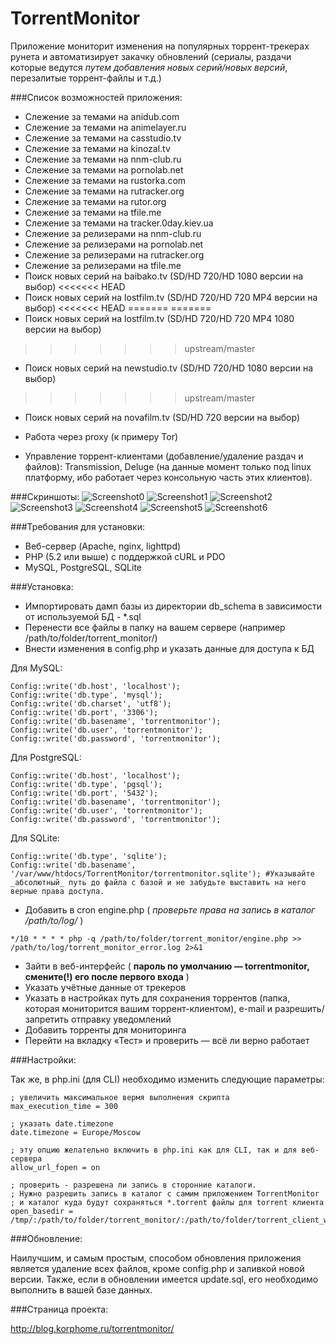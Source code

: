 # TorrentMonitor
Приложение мониторит изменения на популярных торрент-трекерах рунета и автоматизирует закачку обновлений (сериалы, раздачи которые ведутся *путем добавления новых серий/новых версий*, перезалитые торрент-файлы и т.д.)

###Список возможностей приложения:

* Слежение за темами на anidub.com
* Слежение за темами на animelayer.ru
* Слежение за темами на casstudio.tv
* Слежение за темами на kinozal.tv
* Слежение за темами на nnm-club.ru
* Слежение за темами на pornolab.net
* Слежение за темами на rustorka.com
* Слежение за темами на rutracker.org
* Слежение за темами на rutor.org
* Слежение за темами на tfile.me
* Слежение за темами на tracker.0day.kiev.ua
* Слежение за релизерами на nnm-club.ru
* Слежение за релизерами на pornolab.net
* Слежение за релизерами на rutracker.org
* Слежение за релизерами на tfile.me
* Поиск новых серий на baibako.tv (SD/HD 720/HD 1080 версии на выбор)
<<<<<<< HEAD
* Поиск новых серий на lostfilm.tv (SD/HD 720/HD 720 MP4 версии на выбор)
<<<<<<< HEAD
=======
=======
* Поиск новых серий на lostfilm.tv (SD/HD 720/HD 720 MP4 1080 версии на выбор)
>>>>>>> upstream/master
* Поиск новых серий на newstudio.tv (SD/HD 720/HD 1080 версии на выбор)
>>>>>>> upstream/master
* Поиск новых серий на novafilm.tv (SD/HD 720 версии на выбор)

* Работа через proxy (к примеру Tor)

* Управление торрент-клиентами (добавление/удаление раздач и файлов): Transmission, Deluge (на данные момент только под linux платформу, ибо работает через консольную часть этих клиентов).

###Скриншоты:
 ![Screenshot0](http://blog.korphome.ru/wp-content/uploads/2011/02/Мониторинг-torrent-трекеров-2014-01-27-14-53-42.jpg "Screenshot0")
 ![Screenshot1](http://blog.korphome.ru/wp-content/uploads/2011/02/Мониторинг-torrent-трекеров-2014-01-27-14-54-16.jpg "Screenshot1")
 ![Screenshot2](http://blog.korphome.ru/wp-content/uploads/2011/02/Мониторинг-torrent-трекеров-2014-01-27-14-54-38.jpg "Screenshot2")
 ![Screenshot3](http://blog.korphome.ru/wp-content/uploads/2011/02/Мониторинг-torrent-трекеров-2014-01-27-14-54-52.jpg "Screenshot3")
 ![Screenshot4](http://blog.korphome.ru/wp-content/uploads/2011/02/Мониторинг-torrent-трекеров-2014-01-27-14-55-28.jpg "Screenshot4")
 ![Screenshot5](http://blog.korphome.ru/wp-content/uploads/2011/02/Мониторинг-torrent-трекеров-2014-01-27-14-55-41.jpg "Screenshot5")
 ![Screenshot6](http://blog.korphome.ru/wp-content/uploads/2011/02/Мониторинг-torrent-трекеров-2014-01-27-14-56-36.jpg "Screenshot6")

###Требования для установки:

* Веб-сервер (Apache, nginx, lighttpd)
* PHP (5.2 или выше) с поддержкой cURL и PDO
* MySQL, PostgreSQL, SQLite

###Установка:

* Импортировать дамп базы из директории db_schema в зависимости от используемой БД - *.sql
* Перенести все файлы в папку на вашем сервере (например /path/to/folder/torrent_monitor/)
* Внести изменения в config.php и указать данные для доступа к БД

Для MySQL:
```
Config::write('db.host', 'localhost');
Config::write('db.type', 'mysql');
Config::write('db.charset', 'utf8');
Config::write('db.port', '3306');
Config::write('db.basename', 'torrentmonitor');
Config::write('db.user', 'torrentmonitor');
Config::write('db.password', 'torrentmonitor');
```
Для PostgreSQL:
```
Config::write('db.host', 'localhost');
Config::write('db.type', 'pgsql');
Config::write('db.port', '5432');
Config::write('db.basename', 'torrentmonitor');
Config::write('db.user', 'torrentmonitor');
Config::write('db.password', 'torrentmonitor');
```
Для SQLite:
```
Config::write('db.type', 'sqlite');
Config::write('db.basename', '/var/www/htdocs/TorrentMonitor/torrentmonitor.sqlite'); #Указывайте _абсолютный_ путь до файла с базой и не забудьте выставить на него верные права доступа.
```

* Добавить в cron engine.php ( *проверьте права на запись в каталог /path/to/log/* )

```
*/10 * * * * php -q /path/to/folder/torrent_monitor/engine.php >> /path/to/log/torrent_monitor_error.log 2>&1
```
* Зайти в веб-интерфейс ( **пароль по умолчанию — torrentmonitor, смените(!) его после первого входа** )
* Указать учётные данные от трекеров
* Указать в настройках путь для сохранения торрентов (папка, которая мониторится вашим торрент-клиентом), e-mail и разрешить/запретить отправку 
уведомлений
* Добавить торренты для мониторинга
* Перейти на вкладку «Тест» и проверить — всё ли верно работает

###Настройки:

Так же, в php.ini (для CLI) необходимо изменить следующие параметры:

```
; увеличить максимальное вермя выполнения скрипта
max_execution_time = 300

; указать date.timezone
date.timezone = Europe/Moscow

; эту опцию желательно включить в php.ini как для CLI, так и для веб-сервера
allow_url_fopen = on

; проверить - разрешена ли запись в сторонние каталоги. 
; Нужно разрешить запись в каталог с самим приложением TorrentMonitor 
; и каталог куда будут сохраняться *.torrent файлы для torrent клиента
open_basedir = /tmp/:/path/to/folder/torrent_monitor/:/path/to/folder/torrent_client_watch/
```

###Обновление:

Наилучшим, и самым простым, способом обновления приложения является удаление всех файлов, кроме config.php и заливкой новой версии. Также, если в обновлении имеется update.sql, его необходимо выполнить в вашей базе данных.

###Страница проекта:

http://blog.korphome.ru/torrentmonitor/
